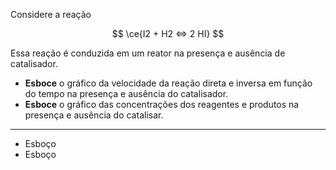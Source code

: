 Considere a reação

$$
\ce{I2 + H2 <=> 2 HI}
$$

Essa reação é conduzida em um reator na presença e ausência de catalisador.

- **Esboce** o gráfico da velocidade da reação direta e inversa em função do tempo na presença e ausência do catalisador.
- **Esboce** o gráfico das concentrações dos reagentes e produtos na presença e ausência do catalisar.

---

- Esboço
- Esboço
